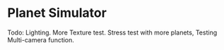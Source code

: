 # Planet Simulator

Todo: Lighting.
      More Texture test.
			Stress test with more planets, 
			Testing Multi-camera function.
							
